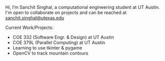 Hi, I’m Sanchit Singhal, a computational engineering student at UT Austin. I'm open to collaborate on projects and can be reached at sanchit.singhal@utexas.edu

Current Work/Projects:
- COE 332 (Software Engr. & Design) at UT Austin
- COE 379L (Parallel Computing) at UT Austin
- Learning to use tkinter & pygame
- OpenCV to track mountain contours


<!---
sunchips37/sunchips37 is a ✨ special ✨ repository because its `README.md` (this file) appears on your GitHub profile.
You can click the Preview link to take a look at your changes.
--->
